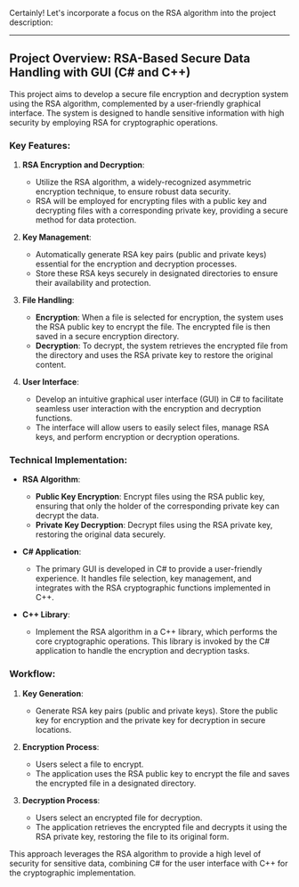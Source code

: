 Certainly! Let's incorporate a focus on the RSA algorithm into the project description:

---

## Project Overview: RSA-Based Secure Data Handling with GUI (C# and C++)

This project aims to develop a secure file encryption and decryption system using the RSA algorithm, complemented by a user-friendly graphical interface. The system is designed to handle sensitive information with high security by employing RSA for cryptographic operations.

### Key Features:

1. **RSA Encryption and Decryption**:
   - Utilize the RSA algorithm, a widely-recognized asymmetric encryption technique, to ensure robust data security.
   - RSA will be employed for encrypting files with a public key and decrypting files with a corresponding private key, providing a secure method for data protection.

2. **Key Management**:
   - Automatically generate RSA key pairs (public and private keys) essential for the encryption and decryption processes.
   - Store these RSA keys securely in designated directories to ensure their availability and protection.

3. **File Handling**:
   - **Encryption**: When a file is selected for encryption, the system uses the RSA public key to encrypt the file. The encrypted file is then saved in a secure encryption directory.
   - **Decryption**: To decrypt, the system retrieves the encrypted file from the directory and uses the RSA private key to restore the original content.

4. **User Interface**:
   - Develop an intuitive graphical user interface (GUI) in C# to facilitate seamless user interaction with the encryption and decryption functions.
   - The interface will allow users to easily select files, manage RSA keys, and perform encryption or decryption operations.

### Technical Implementation:

- **RSA Algorithm**:
  - **Public Key Encryption**: Encrypt files using the RSA public key, ensuring that only the holder of the corresponding private key can decrypt the data.
  - **Private Key Decryption**: Decrypt files using the RSA private key, restoring the original data securely.

- **C# Application**: 
  - The primary GUI is developed in C# to provide a user-friendly experience. It handles file selection, key management, and integrates with the RSA cryptographic functions implemented in C++.

- **C++ Library**:
  - Implement the RSA algorithm in a C++ library, which performs the core cryptographic operations. This library is invoked by the C# application to handle the encryption and decryption tasks.

### Workflow:

1. **Key Generation**:
   - Generate RSA key pairs (public and private keys). Store the public key for encryption and the private key for decryption in secure locations.

2. **Encryption Process**:
   - Users select a file to encrypt.
   - The application uses the RSA public key to encrypt the file and saves the encrypted file in a designated directory.

3. **Decryption Process**:
   - Users select an encrypted file for decryption.
   - The application retrieves the encrypted file and decrypts it using the RSA private key, restoring the file to its original form.

This approach leverages the RSA algorithm to provide a high level of security for sensitive data, combining C# for the user interface with C++ for the cryptographic implementation.
